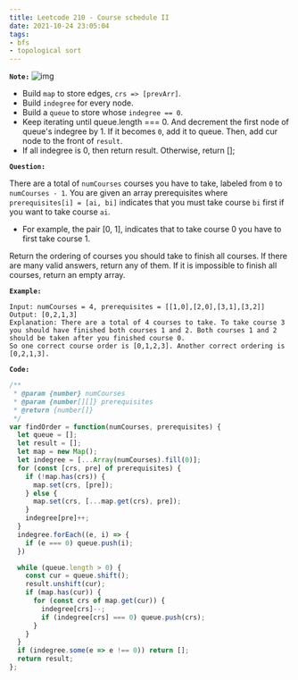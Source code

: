```yaml
---
title: Leetcode 210 - Course schedule II
date: 2021-10-24 23:05:04
tags:
- bfs
- topological sort
---
```

**`Note:`**
![img](https://i.imgur.com/vPFuhdP.png)
- Build `map` to store edges, `crs => [prevArr]`.
- Build `indegree` for every node.
- Build a `queue` to store whose `indegree == 0`.
- Keep iterating until queue.length === 0. And decrement the first node of queue's indegree by 1. If it becomes `0`, add it to queue. Then, add cur node to the front of `result`.
- If all indegree is 0, then return result. Otherwise, return [];

**`Question:`**

There are a total of `numCourses` courses you have to take, labeled from `0` to `numCourses - 1`. You are given an array prerequisites where `prerequisites[i] = [ai, bi]` indicates that you must take course `bi` first if you want to take course `ai`.

- For example, the pair [0, 1], indicates that to take course 0 you have to first take course 1.

Return the ordering of courses you should take to finish all courses. If there are many valid answers, return any of them. If it is impossible to finish all courses, return an empty array.

**`Example:`**
```
Input: numCourses = 4, prerequisites = [[1,0],[2,0],[3,1],[3,2]]
Output: [0,2,1,3]
Explanation: There are a total of 4 courses to take. To take course 3 you should have finished both courses 1 and 2. Both courses 1 and 2 should be taken after you finished course 0.
So one correct course order is [0,1,2,3]. Another correct ordering is [0,2,1,3].
```

**`Code:`**
```javascript
/**
 * @param {number} numCourses
 * @param {number[][]} prerequisites
 * @return {number[]}
 */
var findOrder = function(numCourses, prerequisites) {
  let queue = [];
  let result = [];
  let map = new Map();
  let indegree = [...Array(numCourses).fill(0)];
  for (const [crs, pre] of prerequisites) {
    if (!map.has(crs)) {
      map.set(crs, [pre]);
    } else {
      map.set(crs, [...map.get(crs), pre]);
    }
    indegree[pre]++;
  }
  indegree.forEach((e, i) => {
    if (e === 0) queue.push(i);
  })

  while (queue.length > 0) {
    const cur = queue.shift();
    result.unshift(cur);
    if (map.has(cur)) {  
      for (const crs of map.get(cur)) {
        indegree[crs]--;
        if (indegree[crs] === 0) queue.push(crs);
      }
    }
  }
  if (indegree.some(e => e !== 0)) return [];
  return result;
};
```